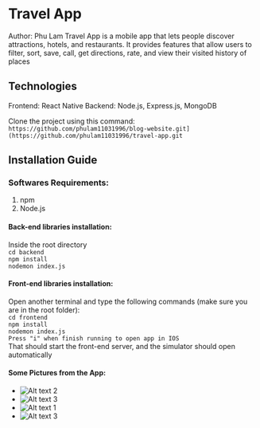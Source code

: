 # Travel App
Author: Phu Lam
Travel App is a mobile app that lets people discover attractions, hotels, and restaurants. It provides features that allow users to filter, sort, save, call, get directions, rate, and view their visited history of places

## Technologies
Frontend: React Native
Backend: Node.js, Express.js, MongoDB

Clone the project using this command:
`https://github.com/phulam11031996/blog-website.git](https://github.com/phulam11031996/travel-app.git`

## Installation Guide
### Softwares Requirements:
1) npm
2) Node.js

#### Back-end libraries installation:
Inside the root directory<br />
`cd backend` <br />
`npm install` <br />
`nodemon index.js` <br />

#### Front-end libraries installation:
Open another terminal and type the following commands (make sure you are in the root folder):<br />
`cd frontend`<br />
`npm install`<br />
`nodemon index.js`<br />
`Press "i" when finish running to open app in IOS`<br />
That should start the front-end server, and the simulator should open automatically

#### Some Pictures from the App:
* ![Alt text 2]()
* ![Alt text 3]()
* ![Alt text 1]()
* ![Alt text 3]()
